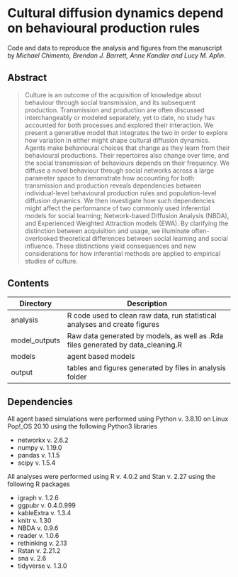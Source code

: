 # Cultural diffusion dynamics depend on behavioural production rules

Code and data to reproduce the analysis and figures from the manuscript by *Michael Chimento, Brendan J. Barrett, Anne Kandler and Lucy M. Aplin*.

## Abstract
> Culture is an outcome of the acquisition of knowledge about behaviour through social transmission, and its subsequent production. Transmission and production are often discussed interchangeably or modeled separately, yet to date, no study has accounted for both processes and explored their interaction. We present a generative model that integrates the two in order to explore how variation in either might shape cultural diffusion dynamics. Agents make behavioural choices that change as they learn from their behavioural productions. Their repertoires also change over time, and the social transmission of behaviours depends on their frequency. We diffuse a novel behaviour through social networks across a large parameter space to demonstrate how accounting for both transmission and production reveals dependencies between individual-level behavioural production rules and population-level diffusion dynamics. We then investigate how such dependencies might affect the performance of two commonly used inferential models for social learning; Network-based Diffusion Analysis (NBDA), and Experienced Weighted Attraction models (EWA). By clarifying the distinction between acquisition and usage, we illuminate often-overlooked theoretical differences between social learning and social influence. These distinctions yield consequences and new considerations for how inferential methods are applied to empirical studies of culture.


## Contents
Directory  | Description
------------- | -------------
analysis | R code used to clean raw data, run statistical analyses and create figures
model_outputs | Raw data generated by models, as well as .Rda files generated by data_cleaning.R
models | agent based models
output | tables and figures generated by files in analysis folder

## Dependencies
All agent based simulations were performed using Python v. 3.8.10 on Linux Pop!\_OS 20.10 using the following Python3 libraries
- networkx v. 2.6.2
- numpy v. 1.19.0
- pandas v. 1.1.5
- scipy v. 1.5.4

All analyses were performed using R v. 4.0.2 and Stan v. 2.27 using the following R packages
- igraph v. 1.2.6
- ggpubr v. 0.4.0.999
- kableExtra v. 1.3.4
- knitr v. 1.30
- NBDA v. 0.9.6
- reader v. 1.0.6
- rethinking v. 2.13
- Rstan v. 2.21.2
- sna v. 2.6
- tidyverse v. 1.3.0

